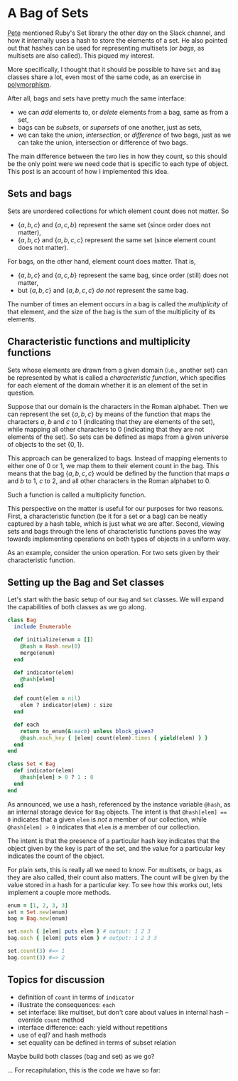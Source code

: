 # A Bag of Sets

[Pete](https://pdxwolfy.wordpress.com) mentioned Ruby's Set library the other day on the Slack channel, and how it internally uses a hash to store the elements of a set. He also pointed out that hashes can be used for representing multisets (or *bags*, as multisets are also called). This piqued my interest.

More specifically, I thought that it should be possible to have `Set` and `Bag` classes share a lot, even most of the same code, as an exercise in [polymorphism](http://www.stroustrup.com/glossary.html#Gpolymorphism).

After all, bags and sets have pretty much the same interface:

- we can *add* elements to, or *delete* elements from a bag, same as from a set,
- bags can be *subsets*, or *supersets* of one another, just as sets,
- we can take the *union*, *intersection*, or *difference* of two bags, just as we can take the union, intersection or difference of two bags.

The main difference between the two lies in how they count, so this should be the only point were we need code that is specific to each type of object. This post is an account of how I implemented this idea.

## Sets and bags

Sets are unordered collections for which element count does not matter. So

- $\lbrace a, b, c\rbrace$ and $\lbrace a, c, b\rbrace$ represent the same set (since order does not matter),
- $\lbrace a, b, c\rbrace$ and $\lbrace a, b, c, c\rbrace$ represent the same set (since element count does not matter).

<!-- A first smal digression is in order here. Notice that the preceding examples suggest that $\lbrace a, b, c, c\rbrace$ is a perfectly legal set, which is, however, set-theoretically equivalent to the more canonical representation $\lbrace a, b, c\rbrace$. This is not the only perspective one can take on the matter. There is another view according to which "the same element shall not be allowed to appear more than once" in a set. According to that view, $\lbrace a, b, c, c\rbrace$ would not even be a set! However, for our purposes, it is more natural to take the liberal stance of allowing sets with repeated occurences of elements like $\lbrace a, c, b\rbrace$ while identifying them $\lbrace a, c, b\rbrace$. One reason why this is more natural is that it is pretty much how our implementation of sets will turn out to work. -->

For bags, on the other hand, element count does matter. That is,

- $\lbrace a, b, c\rbrace$ and $\lbrace a, c, b\rbrace$ represent the same bag, since order (still) does not matter,
- but $\lbrace a, b, c\rbrace$ and $\lbrace a, b, c, c\rbrace$ *do not* represent the same bag.

The number of times an element occurs in a bag is called the *multiplicity* of that element, and the size of the bag is the sum of the multiplicity of its elements.

## Characteristic functions and multiplicity functions

Sets whose elements are drawn from a given domain (i.e., another set) can be represented by what is called a *characteristic function*, which specifies for each element of the domain whether it is an element of the set in question.  

Suppose that our domain is the characters in the Roman alphabet. Then we can represent the set $\lbrace a, b, c\rbrace$ by means of the function that maps the characters $a$, $b$ and $c$ to $1$ (indicating that they are elements of the set), while mapping all other characters to $0$ (indicating that they are not elements of the set). So sets can be defined as maps from a given universe of objects to the set $\lbrace 0, 1\rbrace$.

This approach can be generalized to bags. Instead of mapping elements to either one of $0$ or $1$, we map them to their element count in the bag. This means that the bag $\lbrace a, b, c, c\rbrace$ would be defined by the function that maps $a$ and $b$ to $1$, $c$ to $2$, and all other characters in the Roman alphabet to $0$.

Such a function is called a multiplicity function.

This perspective on the matter is useful for our purposes for two reasons. First, a characteristic function (be it for a set or a bag) can be neatly captured by a hash table, which is just what we are after. Second, viewing sets and bags through the lens of characteristic functions paves the way towards implementing operations on both types of objects in a uniform way.

As an example, consider the union operation. For two sets given by their characteristic function.


## Setting up the Bag and Set classes

Let's start with the basic setup of our `Bag` and `Set` classes. We will expand the capabilities of both classes as we go along.

```ruby
class Bag
  include Enumerable

  def initialize(enum = [])
    @hash = Hash.new(0)
    merge(enum)
  end

  def indicator(elem)
    @hash[elem]
  end

  def count(elem = nil)
    elem ? indicator(elem) : size
  end

  def each
    return to_enum(&:each) unless block_given?
    @hash.each_key { |elem| count(elem).times { yield(elem) } }
  end
end

class Set < Bag
  def indicator(elem)
    @hash[elem] > 0 ? 1 : 0
  end
end
```

As announced, we use a hash, referenced by the instance variable `@hash`, as an internal storage device for `Bag` objects. The intent is that `@hash[elem] == 0` indicates that a given `elem` is *not* a member of our collection, while `@hash[elem] > 0` indicates that `elem` *is* a member of our collection.  


 The intent is that the presence of a particular hash key indicates that the object given by the key is part of the set, and the value for a particular key indicates the count of the object.

For plain sets, this is really all we need to know. For multisets, or bags, as they are also called, their count also matters. The count will be given by the value stored in a hash for a particular key. To see how this works out, lets implement a couple more methods.  

```ruby
enum = [1, 2, 3, 3]
set = Set.new(enum)
bag = Bag.new(enum)

set.each { |elem| puts elem } # output: 1 2 3
bag.each { |elem| puts elem } # output: 1 2 3 3

set.count(3) #=> 1
bag.count(3) #=> 2
```




## Topics for discussion

- definition of `count` in terms of `indicator`
- illustrate the consequences: `each`
- set interface: like multiset, but don't care about values in internal hash –
  override `count` method
- interface difference: each: yield without repetitions
- use of eql? and hash methods
- set equality can be defined in terms of subset relation


Maybe build both classes (bag and set) as we go?

... For recapitulation, this is the code we have so far:
